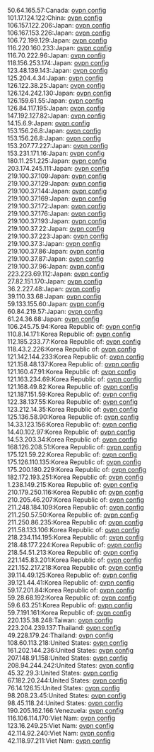 50.64.165.57:Canada: [ovpn config](vpn/50_64_165_57.ovpn)  
101.17.124.122:China: [ovpn config](vpn/101_17_124_122.ovpn)  
106.157.122.206:Japan: [ovpn config](vpn/106_157_122_206.ovpn)  
106.167.153.226:Japan: [ovpn config](vpn/106_167_153_226.ovpn)  
106.72.199.129:Japan: [ovpn config](vpn/106_72_199_129.ovpn)  
116.220.160.233:Japan: [ovpn config](vpn/116_220_160_233.ovpn)  
116.70.222.96:Japan: [ovpn config](vpn/116_70_222_96.ovpn)  
118.156.253.174:Japan: [ovpn config](vpn/118_156_253_174.ovpn)  
123.48.139.143:Japan: [ovpn config](vpn/123_48_139_143.ovpn)  
125.204.4.34:Japan: [ovpn config](vpn/125_204_4_34.ovpn)  
126.122.38.25:Japan: [ovpn config](vpn/126_122_38_25.ovpn)  
126.124.242.130:Japan: [ovpn config](vpn/126_124_242_130.ovpn)  
126.159.61.55:Japan: [ovpn config](vpn/126_159_61_55.ovpn)  
126.84.117.195:Japan: [ovpn config](vpn/126_84_117_195.ovpn)  
147.192.127.82:Japan: [ovpn config](vpn/147_192_127_82.ovpn)  
14.15.6.9:Japan: [ovpn config](vpn/14_15_6_9.ovpn)  
153.156.26.8:Japan: [ovpn config](vpn/153_156_26_8.ovpn)  
153.156.26.8:Japan: [ovpn config](vpn/153_156_26_8.ovpn)  
153.207.77.227:Japan: [ovpn config](vpn/153_207_77_227.ovpn)  
153.231.171.16:Japan: [ovpn config](vpn/153_231_171_16.ovpn)  
180.11.251.225:Japan: [ovpn config](vpn/180_11_251_225.ovpn)  
203.174.245.111:Japan: [ovpn config](vpn/203_174_245_111.ovpn)  
219.100.37.109:Japan: [ovpn config](vpn/219_100_37_109.ovpn)  
219.100.37.129:Japan: [ovpn config](vpn/219_100_37_129.ovpn)  
219.100.37.144:Japan: [ovpn config](vpn/219_100_37_144.ovpn)  
219.100.37.169:Japan: [ovpn config](vpn/219_100_37_169.ovpn)  
219.100.37.172:Japan: [ovpn config](vpn/219_100_37_172.ovpn)  
219.100.37.176:Japan: [ovpn config](vpn/219_100_37_176.ovpn)  
219.100.37.193:Japan: [ovpn config](vpn/219_100_37_193.ovpn)  
219.100.37.22:Japan: [ovpn config](vpn/219_100_37_22.ovpn)  
219.100.37.223:Japan: [ovpn config](vpn/219_100_37_223.ovpn)  
219.100.37.3:Japan: [ovpn config](vpn/219_100_37_3.ovpn)  
219.100.37.86:Japan: [ovpn config](vpn/219_100_37_86.ovpn)  
219.100.37.87:Japan: [ovpn config](vpn/219_100_37_87.ovpn)  
219.100.37.96:Japan: [ovpn config](vpn/219_100_37_96.ovpn)  
223.223.69.112:Japan: [ovpn config](vpn/223_223_69_112.ovpn)  
27.82.151.170:Japan: [ovpn config](vpn/27_82_151_170.ovpn)  
36.2.227.48:Japan: [ovpn config](vpn/36_2_227_48.ovpn)  
39.110.33.68:Japan: [ovpn config](vpn/39_110_33_68.ovpn)  
59.133.155.60:Japan: [ovpn config](vpn/59_133_155_60.ovpn)  
60.84.219.57:Japan: [ovpn config](vpn/60_84_219_57.ovpn)  
61.24.36.68:Japan: [ovpn config](vpn/61_24_36_68.ovpn)  
106.245.75.94:Korea Republic of: [ovpn config](vpn/106_245_75_94.ovpn)  
110.8.14.171:Korea Republic of: [ovpn config](vpn/110_8_14_171.ovpn)  
112.185.233.77:Korea Republic of: [ovpn config](vpn/112_185_233_77.ovpn)  
118.43.2.226:Korea Republic of: [ovpn config](vpn/118_43_2_226.ovpn)  
121.142.144.233:Korea Republic of: [ovpn config](vpn/121_142_144_233.ovpn)  
121.158.48.137:Korea Republic of: [ovpn config](vpn/121_158_48_137.ovpn)  
121.160.47.91:Korea Republic of: [ovpn config](vpn/121_160_47_91.ovpn)  
121.163.234.69:Korea Republic of: [ovpn config](vpn/121_163_234_69.ovpn)  
121.168.49.82:Korea Republic of: [ovpn config](vpn/121_168_49_82.ovpn)  
121.187.151.59:Korea Republic of: [ovpn config](vpn/121_187_151_59.ovpn)  
122.38.137.55:Korea Republic of: [ovpn config](vpn/122_38_137_55.ovpn)  
123.212.14.35:Korea Republic of: [ovpn config](vpn/123_212_14_35.ovpn)  
125.136.58.90:Korea Republic of: [ovpn config](vpn/125_136_58_90.ovpn)  
14.33.123.156:Korea Republic of: [ovpn config](vpn/14_33_123_156.ovpn)  
14.40.102.97:Korea Republic of: [ovpn config](vpn/14_40_102_97.ovpn)  
14.53.203.34:Korea Republic of: [ovpn config](vpn/14_53_203_34.ovpn)  
168.126.208.51:Korea Republic of: [ovpn config](vpn/168_126_208_51.ovpn)  
175.121.59.22:Korea Republic of: [ovpn config](vpn/175_121_59_22.ovpn)  
175.126.110.135:Korea Republic of: [ovpn config](vpn/175_126_110_135.ovpn)  
175.200.180.229:Korea Republic of: [ovpn config](vpn/175_200_180_229.ovpn)  
182.172.193.251:Korea Republic of: [ovpn config](vpn/182_172_193_251.ovpn)  
1.238.149.215:Korea Republic of: [ovpn config](vpn/1_238_149_215.ovpn)  
210.179.250.116:Korea Republic of: [ovpn config](vpn/210_179_250_116.ovpn)  
210.205.46.207:Korea Republic of: [ovpn config](vpn/210_205_46_207.ovpn)  
211.248.184.109:Korea Republic of: [ovpn config](vpn/211_248_184_109.ovpn)  
211.250.57.50:Korea Republic of: [ovpn config](vpn/211_250_57_50.ovpn)  
211.250.86.235:Korea Republic of: [ovpn config](vpn/211_250_86_235.ovpn)  
211.58.133.106:Korea Republic of: [ovpn config](vpn/211_58_133_106.ovpn)  
218.234.114.195:Korea Republic of: [ovpn config](vpn/218_234_114_195.ovpn)  
218.48.177.224:Korea Republic of: [ovpn config](vpn/218_48_177_224.ovpn)  
218.54.51.213:Korea Republic of: [ovpn config](vpn/218_54_51_213.ovpn)  
221.145.83.201:Korea Republic of: [ovpn config](vpn/221_145_83_201.ovpn)  
221.152.217.218:Korea Republic of: [ovpn config](vpn/221_152_217_218.ovpn)  
39.114.49.125:Korea Republic of: [ovpn config](vpn/39_114_49_125.ovpn)  
39.121.44.41:Korea Republic of: [ovpn config](vpn/39_121_44_41.ovpn)  
59.17.201.84:Korea Republic of: [ovpn config](vpn/59_17_201_84.ovpn)  
59.28.68.192:Korea Republic of: [ovpn config](vpn/59_28_68_192.ovpn)  
59.6.63.251:Korea Republic of: [ovpn config](vpn/59_6_63_251.ovpn)  
59.7.191.161:Korea Republic of: [ovpn config](vpn/59_7_191_161.ovpn)  
220.135.38.248:Taiwan: [ovpn config](vpn/220_135_38_248.ovpn)  
223.204.239.137:Thailand: [ovpn config](vpn/223_204_239_137.ovpn)  
49.228.179.24:Thailand: [ovpn config](vpn/49_228_179_24.ovpn)  
108.60.113.218:United States: [ovpn config](vpn/108_60_113_218.ovpn)  
161.202.144.236:United States: [ovpn config](vpn/161_202_144_236.ovpn)  
207.148.91.158:United States: [ovpn config](vpn/207_148_91_158.ovpn)  
208.94.244.242:United States: [ovpn config](vpn/208_94_244_242.ovpn)  
45.32.29.3:United States: [ovpn config](vpn/45_32_29_3.ovpn)  
67.182.20.244:United States: [ovpn config](vpn/67_182_20_244.ovpn)  
76.14.126.15:United States: [ovpn config](vpn/76_14_126_15.ovpn)  
98.208.23.45:United States: [ovpn config](vpn/98_208_23_45.ovpn)  
98.45.118.24:United States: [ovpn config](vpn/98_45_118_24.ovpn)  
190.205.162.166:Venezuela: [ovpn config](vpn/190_205_162_166.ovpn)  
116.106.114.170:Viet Nam: [ovpn config](vpn/116_106_114_170.ovpn)  
123.16.249.25:Viet Nam: [ovpn config](vpn/123_16_249_25.ovpn)  
42.114.92.240:Viet Nam: [ovpn config](vpn/42_114_92_240.ovpn)  
42.118.97.211:Viet Nam: [ovpn config](vpn/42_118_97_211.ovpn)  
